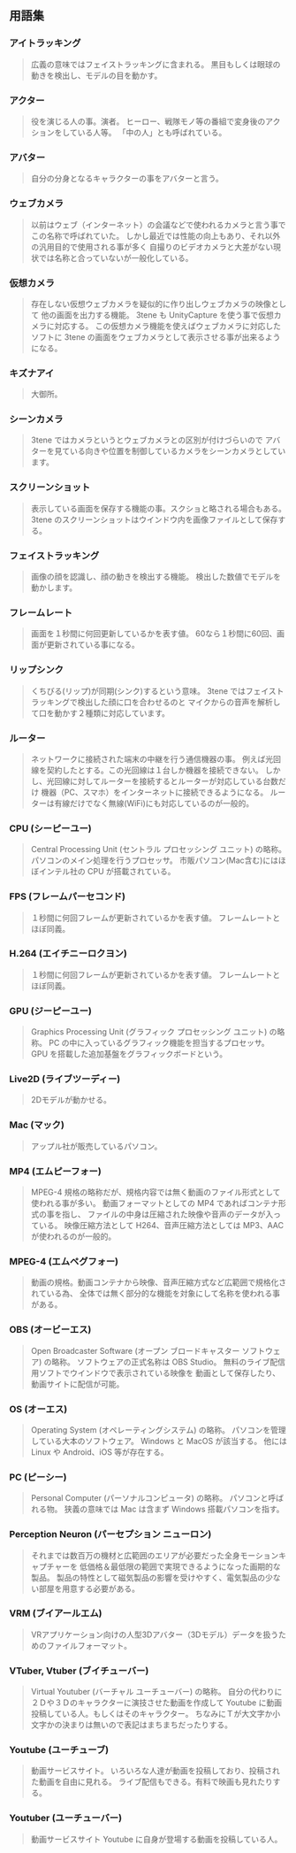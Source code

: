 ## 用語集

### アイトラッキング

>広義の意味ではフェイストラッキングに含まれる。
>黒目もしくは眼球の動きを検出し、モデルの目を動かす。


### アクター

>役を演じる人の事。演者。
>ヒーロー、戦隊モノ等の番組で変身後のアクションをしている人等。
>「中の人」とも呼ばれている。


### アバター

>自分の分身となるキャラクターの事をアバターと言う。


### ウェブカメラ

>以前はウェブ（インターネット）の会議などで使われるカメラと言う事でこの名称で呼ばれていた。
>しかし最近では性能の向上もあり、それ以外の汎用目的で使用される事が多く
>自撮りのビデオカメラと大差がない現状では名称と合っていないが一般化している。


### 仮想カメラ

>存在しない仮想ウェブカメラを疑似的に作り出しウェブカメラの映像として
>他の画面を出力する機能。
>3tene も UnityCapture を使う事で仮想カメラに対応する。
>この仮想カメラ機能を使えばウェブカメラに対応したソフトに
>3tene の画面をウェブカメラとして表示させる事が出来るようになる。


### キズナアイ

>大御所。


### シーンカメラ

>3tene ではカメラというとウェブカメラとの区別が付けづらいので
>アバターを見ている向きや位置を制御しているカメラをシーンカメラとしています。


### スクリーンショット

>表示している画面を保存する機能の事。スクショと略される場合もある。
>3tene のスクリーンショットはウインドウ内を画像ファイルとして保存する。


### フェイストラッキング

>画像の顔を認識し、顔の動きを検出する機能。
>検出した数値でモデルを動かします。


### フレームレート

>画面を１秒間に何回更新しているかを表す値。
>60なら１秒間に60回、画面が更新されている事になる。


### リップシンク

>くちびる(リップ)が同期(シンク)するという意味。
>3tene ではフェイストラッキングで検出した顔に口を合わせるのと
>マイクからの音声を解析して口を動かす２種類に対応しています。


### ルーター

>ネットワークに接続された端末の中継を行う通信機器の事。
>例えば光回線を契約したとする。この光回線は１台しか機器を接続できない。
>しかし、光回線に対してルーターを接続するとルーターが対応している台数だけ
>機器（PC、スマホ）をインターネットに接続できるようになる。
>ルーターは有線だけでなく無線(WiFi)にも対応しているのが一般的。


### CPU (シーピーユー)

>Central Processing Unit (セントラル プロセッシング ユニット) の略称。
>パソコンのメイン処理を行うプロセッサ。
>市販パソコン(Mac含む)にはほぼインテル社の CPU が搭載されている。


### FPS (フレームパーセコンド)

>１秒間に何回フレームが更新されているかを表す値。
>フレームレートとほぼ同義。


### H.264 (エイチニーロクヨン)

>１秒間に何回フレームが更新されているかを表す値。
>フレームレートとほぼ同義。


### GPU (ジーピーユー)

>Graphics Processing Unit (グラフィック プロセッシング ユニット) の略称。
>PC の中に入っているグラフィック機能を担当するプロセッサ。
>GPU を搭載した追加基盤をグラフィックボードという。


### Live2D (ライブツーディー)

>2Dモデルが動かせる。


### Mac (マック)

>アップル社が販売しているパソコン。


### MP4 (エムピーフォー)

>MPEG-4 規格の略称だが、規格内容では無く動画のファイル形式として使われる事が多い。
>動画フォーマットとしての MP4 であればコンテナ形式の事を指し、
>ファイルの中身は圧縮された映像や音声のデータが入っている。
>映像圧縮方法として H264、音声圧縮方法としては MP3、AAC が使われるのが一般的。


### MPEG-4 (エムペグフォー)

>動画の規格。動画コンテナから映像、音声圧縮方式など広範囲で規格化されている為、
>全体では無く部分的な機能を対象にして名称を使われる事がある。


### OBS (オービーエス)

>Open Broadcaster Software (オープン ブロードキャスター ソフトウェア) の略称。
>ソフトウェアの正式名称は OBS Studio。
>無料のライブ配信用ソフトでウインドウで表示されている映像を
>動画として保存したり、動画サイトに配信が可能。


### OS (オーエス)

>Operating System (オペレーティングシステム) の略称。
>パソコンを管理している大本のソフトウェア。
>Windows と MacOS が該当する。
>他には Linux や Android、iOS 等が存在する。


### PC (ピーシー)

>Personal Computer (パーソナルコンピュータ) の略称。
>パソコンと呼ばれる物。
>狭義の意味では Mac は含まず Windows 搭載パソコンを指す。


### Perception Neuron (パーセプション ニューロン)

>それまでは数百万の機材と広範囲のエリアが必要だった全身モーションキャプチャーを
>低価格＆最低限の範囲で実現できるようになった画期的な製品。
>製品の特性として磁気製品の影響を受けやすく、電気製品の少ない部屋を用意する必要がある。


### VRM (ブイアールエム)

>VRアプリケーション向けの人型3Dアバター（3Dモデル）データを扱うためのファイルフォーマット。


### VTuber, Vtuber (ブイチューバー)

>Virtual Youtuber (バーチャル ユーチューバー) の略称。
>自分の代わりに２Ｄや３Ｄのキャラクターに演技させた動画を作成して
>Youtube に動画投稿している人。もしくはそのキャラクター。
>ちなみにＴが大文字か小文字かの決まりは無いので表記はまちまちだったりする。


### Youtube (ユーチューブ)

>動画サービスサイト。
>いろいろな人達が動画を投稿しており、投稿された動画を自由に見れる。
>ライブ配信もできる。有料で映画も見れたりする。


### Youtuber (ユーチューバー)

>動画サービスサイト Youtube に自身が登場する動画を投稿している人。



